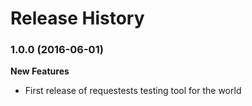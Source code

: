 Release History
===============


### 1.0.0 (2016-06-01)

**New Features**

- First release of requestests testing tool for the world